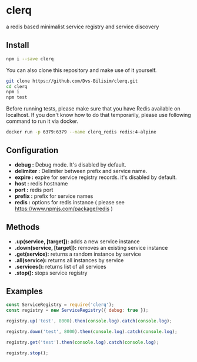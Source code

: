# clerq

a redis based minimalist service registry and service discovery

## Install

```bash
npm i --save clerq
```

You can also clone this repository and make use of it yourself.

```bash
git clone https://github.com/Dvs-Bilisim/clerq.git
cd clerq
npm i
npm test
```

Before running tests, please make sure that you have Redis available on localhost.
If you don't know how to do that temporarily, please use following command to run it via docker.

```bash
docker run -p 6379:6379 --name clerq_redis redis:4-alpine
```

## Configuration

- **debug       :** Debug mode. It's disabled by default.
- **delimiter   :** Delimiter between prefix and service name.
- **expire      :** expire for service registry records. it's disabled by default.
- **host        :** redis hostname
- **port        :** redis port
- **prefix      :** prefix for service names
- **redis       :** options for redis instance ( please see <https://www.npmjs.com/package/redis> )

## Methods

- **.up(service, [target]):** adds a new service instance
- **.down(service, [target]):** removes an existing service instance
- **.get(service):** returns a random instance by service
- **.all(service):** returns all instances by service
- **.services():** returns list of all services
- **.stop():** stops service registry

## Examples

```js
const ServiceRegistry = require('clerq');
const registry = new ServiceRegistry({ debug: true });

registry.up('test', 8000).then(console.log).catch(console.log);

registry.down('test', 8000).then(console.log).catch(console.log);

registry.get('test').then(console.log).catch(console.log);

registry.stop();
```
